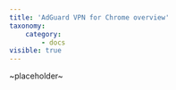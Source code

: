 ```yaml
---
title: 'AdGuard VPN for Chrome overview'
taxonomy:
    category:
        - docs
visible: true
---
```


~placeholder~